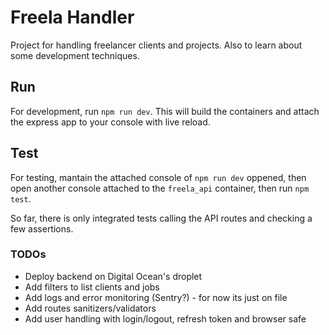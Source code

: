 # Freela Handler
Project for handling freelancer clients and projects. Also to learn about some development techniques.

## Run
For development, run `npm run dev`. This will build the containers and attach the express app to your console with live reload.

## Test
For testing, mantain the attached console of `npm run dev` oppened, then open another console attached to the `freela_api` container, then run `npm test`.

So far, there is only integrated tests calling the API routes and checking a few assertions.

### TODOs
- Deploy backend on Digital Ocean's droplet
- Add filters to list clients and jobs
- Add logs and error monitoring (Sentry?) - for now its just on file
- Add routes sanitizers/validators
- Add user handling with login/logout, refresh token and browser safe
